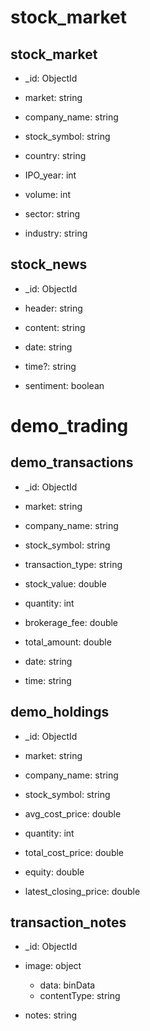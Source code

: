 # stock_market
## stock_market

- _id: ObjectId

- market: string
- company_name: string
- stock_symbol: string
- country: string
- IPO_year: int
- volume: int
- sector: string
- industry: string

## stock_news

- _id: ObjectId

- header: string
- content: string
- date: string
- time?: string

- sentiment: boolean




# demo_trading
## demo_transactions

- _id: ObjectId

- market: string
- company_name: string
- stock_symbol: string
- transaction_type: string
- stock_value: double
- quantity: int
- brokerage_fee: double
- total_amount: double
- date: string
- time: string

## demo_holdings

- _id: ObjectId

- market: string
- company_name: string
- stock_symbol: string
- avg_cost_price: double
- quantity: int
- total_cost_price: double
- equity: double
- latest_closing_price: double

## transaction_notes

- _id: ObjectId

- image: object
  - data: binData
  - contentType: string
- notes: string